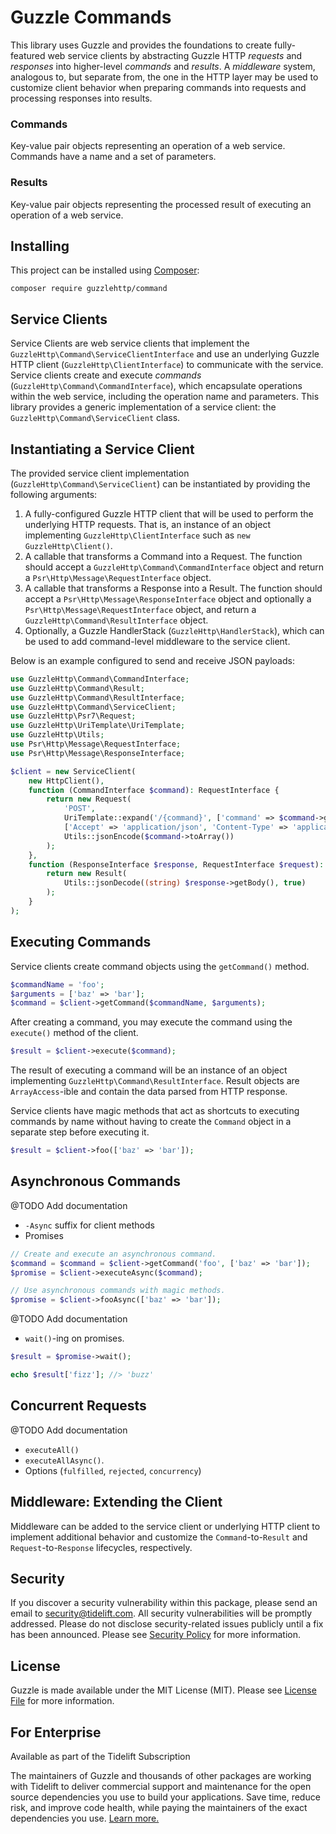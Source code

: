 # Guzzle Commands

This library uses Guzzle and provides the foundations to create fully-featured
web service clients by abstracting Guzzle HTTP *requests* and *responses* into
higher-level *commands* and *results*. A *middleware* system, analogous to, but
separate from, the one in the HTTP layer may be used to customize client
behavior when preparing commands into requests and processing responses into
results.

### Commands

Key-value pair objects representing an operation of a web service. Commands
have a name and a set of parameters.

### Results

Key-value pair objects representing the processed result of executing an
operation of a web service.

## Installing

This project can be installed using [Composer](https://getcomposer.org/):

```
composer require guzzlehttp/command
```

## Service Clients

Service Clients are web service clients that implement the
`GuzzleHttp\Command\ServiceClientInterface` and use an underlying Guzzle HTTP
client (`GuzzleHttp\ClientInterface`) to communicate with the service. Service
clients create and execute *commands* (`GuzzleHttp\Command\CommandInterface`),
which encapsulate operations within the web service, including the operation
name and parameters. This library provides a generic implementation of a service
client: the `GuzzleHttp\Command\ServiceClient` class.

## Instantiating a Service Client

The provided service client implementation (`GuzzleHttp\Command\ServiceClient`)
can be instantiated by providing the following arguments:

1. A fully-configured Guzzle HTTP client that will be used to perform the
   underlying HTTP requests. That is, an instance of an object implementing
   `GuzzleHttp\ClientInterface` such as `new GuzzleHttp\Client()`.
1. A callable that transforms a Command into a Request. The function should
   accept a `GuzzleHttp\Command\CommandInterface` object and return a
   `Psr\Http\Message\RequestInterface` object.
1. A callable that transforms a Response into a Result. The function should
   accept a `Psr\Http\Message\ResponseInterface` object and optionally a
   `Psr\Http\Message\RequestInterface` object, and return a
   `GuzzleHttp\Command\ResultInterface` object.
1. Optionally, a Guzzle HandlerStack (`GuzzleHttp\HandlerStack`), which can be
   used to add command-level middleware to the service client.

Below is an example configured to send and receive JSON payloads:

```php
use GuzzleHttp\Command\CommandInterface;
use GuzzleHttp\Command\Result;
use GuzzleHttp\Command\ResultInterface;
use GuzzleHttp\Command\ServiceClient;
use GuzzleHttp\Psr7\Request;
use GuzzleHttp\UriTemplate\UriTemplate;
use GuzzleHttp\Utils;
use Psr\Http\Message\RequestInterface;
use Psr\Http\Message\ResponseInterface;

$client = new ServiceClient(
    new HttpClient(),
    function (CommandInterface $command): RequestInterface {
        return new Request(
            'POST',
            UriTemplate::expand('/{command}', ['command' => $command->getName()]),
            ['Accept' => 'application/json', 'Content-Type' => 'application/json'],
            Utils::jsonEncode($command->toArray())
        );
    },
    function (ResponseInterface $response, RequestInterface $request): ResultInterface {
        return new Result(
            Utils::jsonDecode((string) $response->getBody(), true)
        );
    }
);
```

## Executing Commands

Service clients create command objects using the ``getCommand()`` method.

```php
$commandName = 'foo';
$arguments = ['baz' => 'bar'];
$command = $client->getCommand($commandName, $arguments);
```

After creating a command, you may execute the command using the `execute()`
method of the client.

```php
$result = $client->execute($command);
```

The result of executing a command will be an instance of an object implementing
`GuzzleHttp\Command\ResultInterface`. Result objects are `ArrayAccess`-ible and
contain the data parsed from HTTP response.

Service clients have magic methods that act as shortcuts to executing commands
by name without having to create the ``Command`` object in a separate step
before executing it.

```php
$result = $client->foo(['baz' => 'bar']);
```

## Asynchronous Commands

@TODO Add documentation

* ``-Async`` suffix for client methods
* Promises

```php
// Create and execute an asynchronous command.
$command = $command = $client->getCommand('foo', ['baz' => 'bar']);
$promise = $client->executeAsync($command);

// Use asynchronous commands with magic methods.
$promise = $client->fooAsync(['baz' => 'bar']);
```

@TODO Add documentation

* ``wait()``-ing on promises.

```php
$result = $promise->wait();

echo $result['fizz']; //> 'buzz'
```

## Concurrent Requests

@TODO Add documentation

* ``executeAll()``
* ``executeAllAsync()``.
* Options (``fulfilled``, ``rejected``, ``concurrency``)

## Middleware: Extending the Client

Middleware can be added to the service client or underlying HTTP client to
implement additional behavior and customize the ``Command``-to-``Result`` and
``Request``-to-``Response`` lifecycles, respectively.

## Security

If you discover a security vulnerability within this package, please send an email to security@tidelift.com. All security vulnerabilities will be promptly addressed. Please do not disclose security-related issues publicly until a fix has been announced. Please see [Security Policy](https://github.com/guzzle/command/security/policy) for more information.

## License

Guzzle is made available under the MIT License (MIT). Please see [License File](LICENSE) for more information.

## For Enterprise

Available as part of the Tidelift Subscription

The maintainers of Guzzle and thousands of other packages are working with Tidelift to deliver commercial support and maintenance for the open source dependencies you use to build your applications. Save time, reduce risk, and improve code health, while paying the maintainers of the exact dependencies you use. [Learn more.](https://tidelift.com/subscription/pkg/packagist-guzzlehttp-command?utm_source=packagist-guzzlehttp-command&utm_medium=referral&utm_campaign=enterprise&utm_term=repo)
